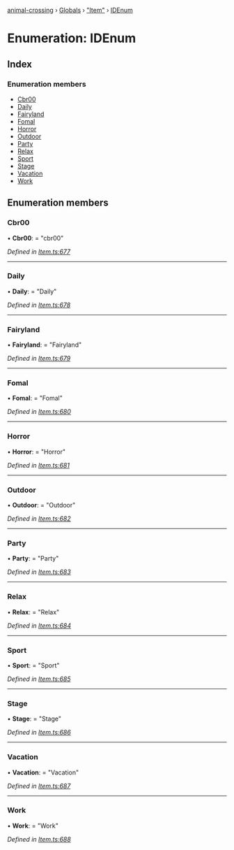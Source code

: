 [animal-crossing](../README.md) › [Globals](../globals.md) › ["Item"](../modules/_item_.md) › [IDEnum](_item_.idenum.md)

# Enumeration: IDEnum

## Index

### Enumeration members

* [Cbr00](_item_.idenum.md#cbr00)
* [Daily](_item_.idenum.md#daily)
* [Fairyland](_item_.idenum.md#fairyland)
* [Fomal](_item_.idenum.md#fomal)
* [Horror](_item_.idenum.md#horror)
* [Outdoor](_item_.idenum.md#outdoor)
* [Party](_item_.idenum.md#party)
* [Relax](_item_.idenum.md#relax)
* [Sport](_item_.idenum.md#sport)
* [Stage](_item_.idenum.md#stage)
* [Vacation](_item_.idenum.md#vacation)
* [Work](_item_.idenum.md#work)

## Enumeration members

###  Cbr00

• **Cbr00**: = "cbr00"

*Defined in [Item.ts:677](https://github.com/Norviah/animal-crossing/blob/fc7c924/module/types/Item.ts#L677)*

___

###  Daily

• **Daily**: = "Daily"

*Defined in [Item.ts:678](https://github.com/Norviah/animal-crossing/blob/fc7c924/module/types/Item.ts#L678)*

___

###  Fairyland

• **Fairyland**: = "Fairyland"

*Defined in [Item.ts:679](https://github.com/Norviah/animal-crossing/blob/fc7c924/module/types/Item.ts#L679)*

___

###  Fomal

• **Fomal**: = "Fomal"

*Defined in [Item.ts:680](https://github.com/Norviah/animal-crossing/blob/fc7c924/module/types/Item.ts#L680)*

___

###  Horror

• **Horror**: = "Horror"

*Defined in [Item.ts:681](https://github.com/Norviah/animal-crossing/blob/fc7c924/module/types/Item.ts#L681)*

___

###  Outdoor

• **Outdoor**: = "Outdoor"

*Defined in [Item.ts:682](https://github.com/Norviah/animal-crossing/blob/fc7c924/module/types/Item.ts#L682)*

___

###  Party

• **Party**: = "Party"

*Defined in [Item.ts:683](https://github.com/Norviah/animal-crossing/blob/fc7c924/module/types/Item.ts#L683)*

___

###  Relax

• **Relax**: = "Relax"

*Defined in [Item.ts:684](https://github.com/Norviah/animal-crossing/blob/fc7c924/module/types/Item.ts#L684)*

___

###  Sport

• **Sport**: = "Sport"

*Defined in [Item.ts:685](https://github.com/Norviah/animal-crossing/blob/fc7c924/module/types/Item.ts#L685)*

___

###  Stage

• **Stage**: = "Stage"

*Defined in [Item.ts:686](https://github.com/Norviah/animal-crossing/blob/fc7c924/module/types/Item.ts#L686)*

___

###  Vacation

• **Vacation**: = "Vacation"

*Defined in [Item.ts:687](https://github.com/Norviah/animal-crossing/blob/fc7c924/module/types/Item.ts#L687)*

___

###  Work

• **Work**: = "Work"

*Defined in [Item.ts:688](https://github.com/Norviah/animal-crossing/blob/fc7c924/module/types/Item.ts#L688)*

